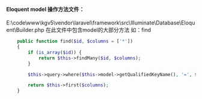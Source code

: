 
#### Eloquent model 操作方法文件：
E:\code\www\kgv5\vendor\laravel\framework\src\Illuminate\Database\Eloquent\Builder.php
在此文件中包含model的大部分方法 如：find

```php
    public function find($id, $columns = ['*'])
    {
        if (is_array($id)) {
            return $this->findMany($id, $columns);
        }

        $this->query->where($this->model->getQualifiedKeyName(), '=', $id);

        return $this->first($columns);
    }
```
